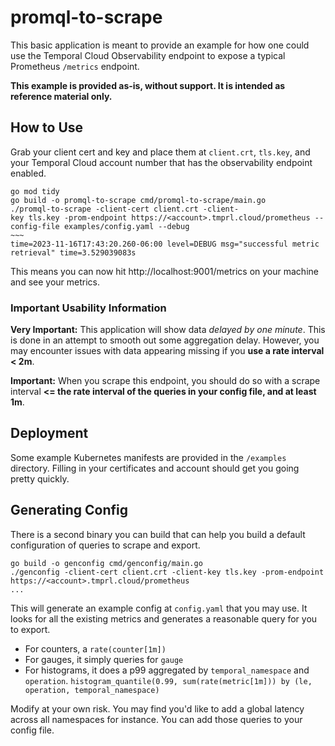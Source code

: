 # promql-to-scrape

This basic application is meant to provide an example for how one could use the Temporal Cloud Observability endpoint to expose a typical Prometheus `/metrics` endpoint.

**This example is provided as-is, without support. It is intended as reference material only.**

## How to Use

Grab your client cert and key and place them at `client.crt`, `tls.key`, and your Temporal Cloud account number that has the observability endpoint enabled.

```
go mod tidy
go build -o promql-to-scrape cmd/promql-to-scrape/main.go
./promql-to-scrape -client-cert client.crt -client-
key tls.key -prom-endpoint https://<account>.tmprl.cloud/prometheus --config-file examples/config.yaml --debug
~~~
time=2023-11-16T17:43:20.260-06:00 level=DEBUG msg="successful metric retrieval" time=3.529039083s
```

This means you can now hit http://localhost:9001/metrics on your machine and see your metrics.

### Important Usability Information

**Very Important:** This application will show data _delayed by one minute_. This is done in an attempt to smooth out some aggregation delay. However, you may encounter issues with data appearing missing if you **use a rate interval < 2m**.

**Important:** When you scrape this endpoint, you should do so with a scrape interval **<= the rate interval of the queries in your config file, and at least 1m**.

## Deployment

Some example Kubernetes manifests are provided in the `/examples` directory. Filling in your certificates and account should get you going pretty quickly.

## Generating Config

There is a second binary you can build that can help you build a default configuration of queries to scrape and export. 

```
go build -o genconfig cmd/genconfig/main.go
./genconfig -client-cert client.crt -client-key tls.key -prom-endpoint https://<account>.tmprl.cloud/prometheus 
...
```

This will generate an example config at `config.yaml` that you may use. It looks for all the existing metrics and generates a reasonable query for you to export.
- For counters, a `rate(counter[1m])`
- For gauges, it simply queries for `gauge`
- For histograms, it does a p99 aggregated by `temporal_namespace` and `operation`. `histogram_quantile(0.99, sum(rate(metric[1m])) by (le, operation, temporal_namespace)`

Modify at your own risk. You may find you'd like to add a global latency across all namespaces for instance. You can add those queries to your config file. 
